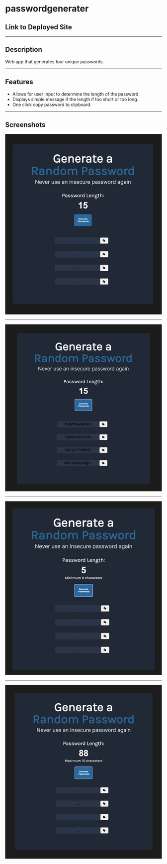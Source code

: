 # passwordgenerater

## Link to Deployed Site


---
## Description

Web app that generates four unique passwords.

---

## Features

- Allows for user input to determine the length of the password.
- Displays simple message if the length if too short or too long.
- One click copy password to clipboard.

---

## Screenshots

![screenshot](assets/example1.png)

---

![screenshot](assets/example2.png)

---

![screenshot](assets/example3.png)

---

![screenshot](assets/example4.png)